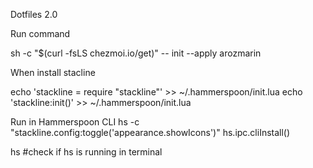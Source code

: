 Dotfiles 2.0

Run command

sh -c "$(curl -fsLS chezmoi.io/get)" -- init --apply arozmarin


When install stacline


echo 'stackline = require "stackline"' >> ~/.hammerspoon/init.lua
echo 'stackline:init()' >> ~/.hammerspoon/init.lua

Run in Hammerspoon CLI
hs -c "stackline.config:toggle('appearance.showIcons')"
hs.ipc.cliInstall()

hs  #check if hs is running in terminal


